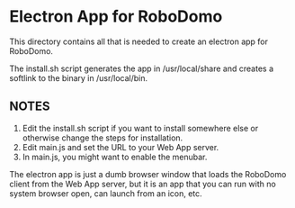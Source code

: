 # Electron App for RoboDomo

This directory contains all that is needed to create an electron app for RoboDomo.

The install.sh script generates the app in /usr/local/share and creates a softlink to the binary in /usr/local/bin.

## NOTES

1) Edit the install.sh script if you want to install somewhere else or otherwise change the steps for installation.
2) Edit main.js and set the URL to your Web App server.
3) In main.js, you might want to enable the menubar.

The electron app is just a dumb browser window that loads the RoboDomo client from the Web App server, but it is an
app that you can run with no system browser open, can launch from an icon, etc.



